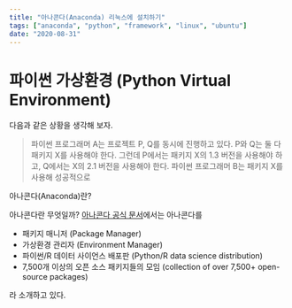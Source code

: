 ```yaml
---
title: "아나콘다(Anaconda) 리눅스에 설치하기"
tags: ["anaconda", "python", "framework", "linux", "ubuntu"]
date: "2020-08-31"
---
```


# 파이썬 가상환경 (Python Virtual Environment)

다음과 같은 상황을 생각해 보자.

> 파이썬 프로그래머 A는 프로젝트 P, Q를 동시에 진행하고 있다. P와 Q는 둘 다 패키지 X를 사용해야 한다. 그런데 P에서는 패키지 X의 1.3 버전을 사용해야 하고, Q에서는 X의 2.1 버전을 사용해야 한다.
> 파이썬 프로그래머 B는 패키지 X를 사용해 성공적으로 


아나콘다(Anaconda)란?

아나콘다란 무엇일까? [아나콘다 공식 문서](https://docs.anaconda.com/anaconda/)에서는 아나콘다를

- 패키지 매니저 (Package Manager)
- 가상환경 관리자 (Environment Manager)
- 파이썬/R 데이터 사이언스 배포판 (Python/R data science distribution)
- 7,500개 이상의 오픈 소스 패키지들의 모임 (collection of over 7,500+ open-source packages)

라 소개하고 있다. 